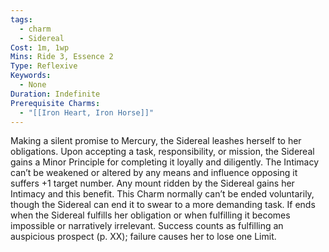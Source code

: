 ```yaml
---
tags:
  - charm
  - Sidereal
Cost: 1m, 1wp
Mins: Ride 3, Essence 2
Type: Reflexive
Keywords:
  - None
Duration: Indefinite
Prerequisite Charms:
  - "[[Iron Heart, Iron Horse]]"
---
```

Making a silent promise to Mercury, the Sidereal leashes herself to her obligations. Upon accepting a task, responsibility, or mission, the Sidereal gains a Minor Principle for completing it loyally and diligently. The Intimacy can’t be weakened or altered by any means and influence opposing it suffers +1 target number. Any mount ridden by the Sidereal gains her Intimacy and this benefit. This Charm normally can’t be ended voluntarily, though the Sidereal can end it to swear to a more demanding task. If ends when the Sidereal fulfills her obligation or when fulfilling it becomes impossible or narratively irrelevant. Success counts as fulfilling an auspicious prospect (p. XX); failure causes her to lose one Limit.